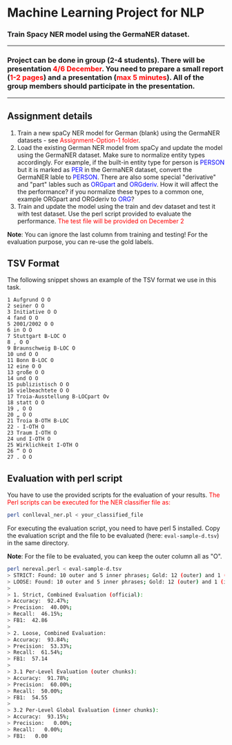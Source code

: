 # Machine Learning Project for NLP

### Train Spacy NER model using the GermaNER dataset. 
---
### Project can be done in group (2-4 students). There will be presentation <span style="color:red">4/6 December</span>. You need to prepare a small report (<span style="color:red">1-2 pages</span>) and a presentation (<span style="color:red">max 5 minutes</span>). All of the group members should participate in the presentation.
---

## Assignment details

1. Train a new spaCy NER model for German (blank) using the GermaNER datasets - see <span style="color:red">Assignment-Option-1 folder</span>.
2. Load the existing German NER model from spaCy and update the model using the GermaNER dataset. Make sure to normalize entity types accordingly. For example, if the built-in entity type for person is <span style="color:blue">PERSON</span> but it is marked as <span style="color:blue">PER</span> in the GermaNER dataset, convert the GermaNER lable to <span style="color:blue">PERSON</span>. There are also some special "derivative" and "part" lables such as <span style="color:blue">ORGpart</span> and <span style="color:blue">ORGderiv</span>. How it will affect the the performance? if you normalize these types to a common one, example ORGpart and ORGderiv to <span style="color:blue">ORG</span>?
3. Train and update the model using the train and dev dataset and test it with test dataset. Use the perl script provided to evaluate the performance. 
<span style="color:red">The test file will be provided on December 2</span>

**Note**: You can ignore the last column from training and testing! For the evaluation purpose, you can re-use the gold labels.
 


## TSV Format

The following snippet shows an example of the TSV format we use in this task. 

```tsv
1 Aufgrund O O 
2 seiner O O
3 Initiative O O
4 fand O O
5 2001/2002 O O
6 in O O
7 Stuttgart B-LOC O
8 , O O
9 Braunschweig B-LOC O
10 und O O
11 Bonn B-LOC O
12 eine O O
13 große O O
14 und O O
15 publizistisch O O
16 vielbeachtete O O
17 Troia-Ausstellung B-LOCpart Ov
18 statt O O
19 , O O
20 „ O O
21 Troia B-OTH B-LOC
22 - I-OTH O
23 Traum I-OTH O
24 und I-OTH O
25 Wirklichkeit I-OTH O
26 “ O O
27 . O O
```



## Evaluation with perl script

You have to use the provided scripts for the evaluation of your results. <span style="color:red">The Perl scripts can be executed for the NER classifier file as:</span>

```sh
perl conlleval_ner.pl < your_classified_file
```

For executing the evaluation script, you need to have perl 5 installed. Copy the evaluation script and the file to be evaluated (here: `eval-sample-d.tsv`) in the same directory.

**Note**: For the file to be evaluated, you can keep the outer column all as "O".

```sh
perl nereval.perl < eval-sample-d.tsv
> STRICT: Found: 10 outer and 5 inner phrases; Gold: 12 (outer) and 1 (inner).
> LOOSE: Found: 10 outer and 5 inner phrases; Gold: 12 (outer) and 1 (inner).
> 
> 1. Strict, Combined Evaluation (official):
> Accuracy:  92.47%;
> Precision:  40.00%;
> Recall:  46.15%;
> FB1:  42.86
> 
> 2. Loose, Combined Evaluation:
> Accuracy:  93.84%;
> Precision:  53.33%;
> Recall:  61.54%;
> FB1:  57.14
> 
> 3.1 Per-Level Evaluation (outer chunks):
> Accuracy:  91.78%;
> Precision:  60.00%;
> Recall:  50.00%;
> FB1:  54.55
> 
> 3.2 Per-Level Global Evaluation (inner chunks):
> Accuracy:  93.15%;
> Precision:   0.00%;
> Recall:   0.00%;
> FB1:   0.00
```